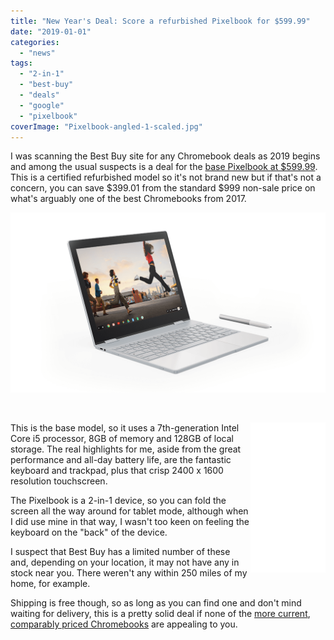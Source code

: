 ```yaml
---
title: "New Year's Deal: Score a refurbished Pixelbook for $599.99"
date: "2019-01-01"
categories: 
  - "news"
tags: 
  - "2-in-1"
  - "best-buy"
  - "deals"
  - "google"
  - "pixelbook"
coverImage: "Pixelbook-angled-1-scaled.jpg"
---
```


I was scanning the Best Buy site for any Chromebook deals as 2019 begins and among the usual suspects is a deal for the [base Pixelbook at $599.99](https://www.bestbuy.com/site/google-geek-squad-certified-refurbished-pixelbook-12-3-touch-screen-chromebook-intel-core-i5-8gb-memory-128gb-ssd-silver/6290345.p?skuId=6290345). This is a certified refurbished model so it's not brand new but if that's not a concern, you can save $399.01 from the standard $999 non-sale price on what's arguably one of the best Chromebooks from 2017.

[![Pixelbook angled](images/Pixelbook-angled.png)](https://www.aboutchromebooks.com/news/google-pixelbook-random-reboots-fixed-in-latest-stable-channel-update/attachment/pixelbook-angled/)

 

<iframe style="width:120px;height:240px;" marginwidth="0" marginheight="0" scrolling="no" frameborder="0" align="right" src="//ws-na.amazon-adsystem.com/widgets/q?ServiceVersion=20070822&amp;OneJS=1&amp;Operation=GetAdHtml&amp;MarketPlace=US&amp;source=ac&amp;ref=tf_til&amp;ad_type=product_link&amp;tracking_id=aboutchromebo-20&amp;marketplace=amazon&amp;region=US&amp;placement=B075JSK7TR&amp;asins=B075JSK7TR&amp;linkId=3462b77e89460fe8e00f1bff0b3301ad&amp;show_border=true&amp;link_opens_in_new_window=true&amp;price_color=333333&amp;title_color=0066c0&amp;bg_color=ffffff"></iframe>

This is the base model, so it uses a 7th-generation Intel Core i5 processor, 8GB of memory and 128GB of local storage. The real highlights for me, aside from the great performance and all-day battery life, are the fantastic keyboard and trackpad, plus that crisp 2400 x 1600 resolution touchscreen.

The Pixelbook is a 2-in-1 device, so you can fold the screen all the way around for tablet mode, although when I did use mine in that way, I wasn't too keen on feeling the keyboard on the "back" of the device.

I suspect that Best Buy has a limited number of these and, depending on your location, it may not have any in stock near you. There weren't any within 250 miles of my home, for example.

Shipping is free though, so as long as you can find one and don't mind waiting for delivery, this is a pretty solid deal if none of the [more current](https://www.aboutchromebooks.com/news/lenovo-yoga-chromebook-c630-price-availability-4k/), [comparably priced Chromebooks](https://www.aboutchromebooks.com/news/dell-insipiron-14-chromebook-price-release-date-availability/) are appealing to you.
